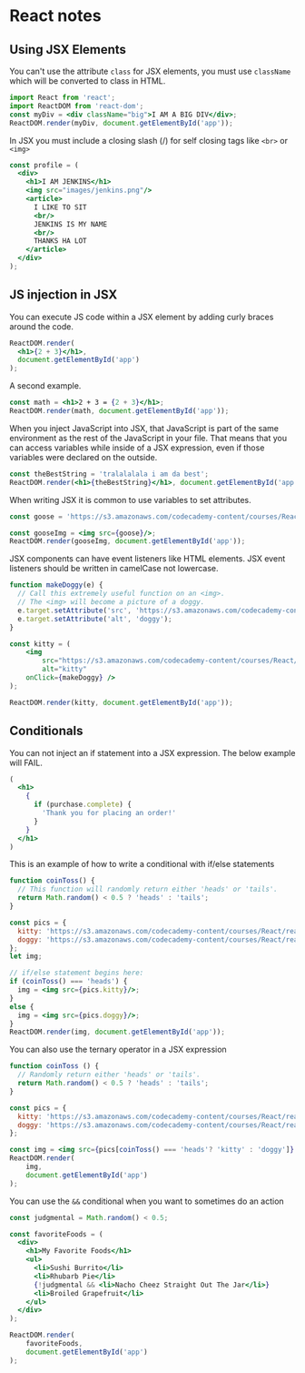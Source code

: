 # React notes

## Using JSX Elements
You can't use the attribute `class` for JSX elements, you must use `className` which will be converted to class in HTML.
```jsx
import React from 'react';
import ReactDOM from 'react-dom';
const myDiv = <div className="big">I AM A BIG DIV</div>;
ReactDOM.render(myDiv, document.getElementById('app'));
```
In JSX you must include a closing slash (/) for self closing tags like `<br>` or `<img>`
```jsx
const profile = (
  <div>
    <h1>I AM JENKINS</h1>
    <img src="images/jenkins.png"/>
    <article>
      I LIKE TO SIT
      <br/>
      JENKINS IS MY NAME
      <br/>
      THANKS HA LOT
    </article>
  </div>
);
```
## JS injection in JSX
You can execute JS code within a JSX element by adding curly braces around the code.
```jsx
ReactDOM.render(
  <h1>{2 + 3}</h1>, 
  document.getElementById('app')
);
```
A second example.
```jsx
const math = <h1>2 + 3 = {2 + 3}</h1>;
ReactDOM.render(math, document.getElementById('app'));
```
When you inject JavaScript into JSX, that JavaScript is part of the same environment as the rest of the JavaScript in your file.
That means that you can access variables while inside of a JSX expression, even if those variables were declared on the outside.
```jsx
const theBestString = 'tralalalala i am da best';
ReactDOM.render(<h1>{theBestString}</h1>, document.getElementById('app'));
```
When writing JSX it is common to use variables to set attributes.
```jsx
const goose = 'https://s3.amazonaws.com/codecademy-content/courses/React/react_photo-goose.jpg';

const gooseImg = <img src={goose}/>;
ReactDOM.render(gooseImg, document.getElementById('app'));
```
JSX components can have event listeners like HTML elements.
JSX event listeners should be written in camelCase not lowercase.
```jsx
function makeDoggy(e) {
  // Call this extremely useful function on an <img>.
  // The <img> will become a picture of a doggy.
  e.target.setAttribute('src', 'https://s3.amazonaws.com/codecademy-content/courses/React/react_photo-puppy.jpeg');
  e.target.setAttribute('alt', 'doggy');
}

const kitty = (
	<img 
		src="https://s3.amazonaws.com/codecademy-content/courses/React/react_photo-kitty.jpg" 
		alt="kitty" 
    onClick={makeDoggy} />
);

ReactDOM.render(kitty, document.getElementById('app'));
```
## Conditionals
You can not inject an if statement into a JSX expression.
The below example will FAIL.
```jsx
(
  <h1>
    {
      if (purchase.complete) {
        'Thank you for placing an order!'
      }
    }
  </h1>
)
```
This is an example of how to write a conditional with if/else statements
```jsx
function coinToss() {
  // This function will randomly return either 'heads' or 'tails'.
  return Math.random() < 0.5 ? 'heads' : 'tails';
}

const pics = {
  kitty: 'https://s3.amazonaws.com/codecademy-content/courses/React/react_photo-kitty.jpg',
  doggy: 'https://s3.amazonaws.com/codecademy-content/courses/React/react_photo-puppy.jpeg'
};
let img;

// if/else statement begins here:
if (coinToss() === 'heads') {
  img = <img src={pics.kitty}/>;
}
else {
  img = <img src={pics.doggy}/>;
}
ReactDOM.render(img, document.getElementById('app'));
```
You can also use the ternary operator in a JSX expression
```jsx
function coinToss () {
  // Randomly return either 'heads' or 'tails'.
  return Math.random() < 0.5 ? 'heads' : 'tails';
}

const pics = {
  kitty: 'https://s3.amazonaws.com/codecademy-content/courses/React/react_photo-kitty.jpg',
  doggy: 'https://s3.amazonaws.com/codecademy-content/courses/React/react_photo-puppy.jpeg'
};

const img = <img src={pics[coinToss() === 'heads'? 'kitty' : 'doggy']} />;
ReactDOM.render(
	img, 
	document.getElementById('app')
);
```
You can use the `&&` conditional when you want to sometimes do an action
```jsx
const judgmental = Math.random() < 0.5;

const favoriteFoods = (
  <div>
    <h1>My Favorite Foods</h1>
    <ul>
      <li>Sushi Burrito</li>
      <li>Rhubarb Pie</li>
      {!judgmental && <li>Nacho Cheez Straight Out The Jar</li>}
      <li>Broiled Grapefruit</li>
    </ul>
  </div>
);

ReactDOM.render(
	favoriteFoods, 
	document.getElementById('app')
);
```
